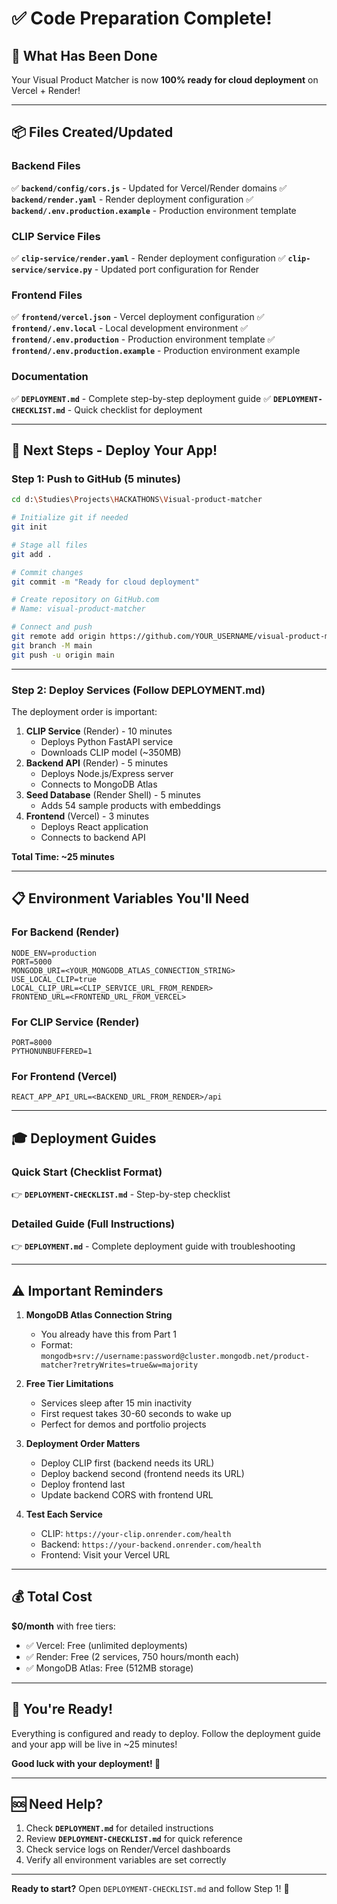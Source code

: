 # ✅ Code Preparation Complete!

## 🎯 What Has Been Done

Your Visual Product Matcher is now **100% ready for cloud deployment** on Vercel + Render!

---

## 📦 Files Created/Updated

### Backend Files

✅ **`backend/config/cors.js`** - Updated for Vercel/Render domains
✅ **`backend/render.yaml`** - Render deployment configuration
✅ **`backend/.env.production.example`** - Production environment template

### CLIP Service Files

✅ **`clip-service/render.yaml`** - Render deployment configuration
✅ **`clip-service/service.py`** - Updated port configuration for Render

### Frontend Files

✅ **`frontend/vercel.json`** - Vercel deployment configuration
✅ **`frontend/.env.local`** - Local development environment
✅ **`frontend/.env.production`** - Production environment template
✅ **`frontend/.env.production.example`** - Production environment example

### Documentation

✅ **`DEPLOYMENT.md`** - Complete step-by-step deployment guide
✅ **`DEPLOYMENT-CHECKLIST.md`** - Quick checklist for deployment

---

## 🚀 Next Steps - Deploy Your App!

### Step 1: Push to GitHub (5 minutes)

```bash
cd d:\Studies\Projects\HACKATHONS\Visual-product-matcher

# Initialize git if needed
git init

# Stage all files
git add .

# Commit changes
git commit -m "Ready for cloud deployment"

# Create repository on GitHub.com
# Name: visual-product-matcher

# Connect and push
git remote add origin https://github.com/YOUR_USERNAME/visual-product-matcher.git
git branch -M main
git push -u origin main
```

---

### Step 2: Deploy Services (Follow DEPLOYMENT.md)

The deployment order is important:

1. **CLIP Service** (Render) - 10 minutes
   - Deploys Python FastAPI service
   - Downloads CLIP model (~350MB)
2. **Backend API** (Render) - 5 minutes
   - Deploys Node.js/Express server
   - Connects to MongoDB Atlas
3. **Seed Database** (Render Shell) - 5 minutes
   - Adds 54 sample products with embeddings
4. **Frontend** (Vercel) - 3 minutes
   - Deploys React application
   - Connects to backend API

**Total Time: ~25 minutes**

---

## 📋 Environment Variables You'll Need

### For Backend (Render)

```env
NODE_ENV=production
PORT=5000
MONGODB_URI=<YOUR_MONGODB_ATLAS_CONNECTION_STRING>
USE_LOCAL_CLIP=true
LOCAL_CLIP_URL=<CLIP_SERVICE_URL_FROM_RENDER>
FRONTEND_URL=<FRONTEND_URL_FROM_VERCEL>
```

### For CLIP Service (Render)

```env
PORT=8000
PYTHONUNBUFFERED=1
```

### For Frontend (Vercel)

```env
REACT_APP_API_URL=<BACKEND_URL_FROM_RENDER>/api
```

---

## 🎓 Deployment Guides

### Quick Start (Checklist Format)

👉 **`DEPLOYMENT-CHECKLIST.md`** - Step-by-step checklist

### Detailed Guide (Full Instructions)

👉 **`DEPLOYMENT.md`** - Complete deployment guide with troubleshooting

---

## ⚠️ Important Reminders

1. **MongoDB Atlas Connection String**

   - You already have this from Part 1
   - Format: `mongodb+srv://username:password@cluster.mongodb.net/product-matcher?retryWrites=true&w=majority`

2. **Free Tier Limitations**

   - Services sleep after 15 min inactivity
   - First request takes 30-60 seconds to wake up
   - Perfect for demos and portfolio projects

3. **Deployment Order Matters**

   - Deploy CLIP first (backend needs its URL)
   - Deploy backend second (frontend needs its URL)
   - Deploy frontend last
   - Update backend CORS with frontend URL

4. **Test Each Service**
   - CLIP: `https://your-clip.onrender.com/health`
   - Backend: `https://your-backend.onrender.com/health`
   - Frontend: Visit your Vercel URL

---

## 💰 Total Cost

**$0/month** with free tiers:

- ✅ Vercel: Free (unlimited deployments)
- ✅ Render: Free (2 services, 750 hours/month each)
- ✅ MongoDB Atlas: Free (512MB storage)

---

## 🎉 You're Ready!

Everything is configured and ready to deploy. Follow the deployment guide and your app will be live in ~25 minutes!

**Good luck with your deployment! 🚀**

---

## 🆘 Need Help?

1. Check **`DEPLOYMENT.md`** for detailed instructions
2. Review **`DEPLOYMENT-CHECKLIST.md`** for quick reference
3. Check service logs on Render/Vercel dashboards
4. Verify all environment variables are set correctly

---

**Ready to start?** Open `DEPLOYMENT-CHECKLIST.md` and follow Step 1! 📝

